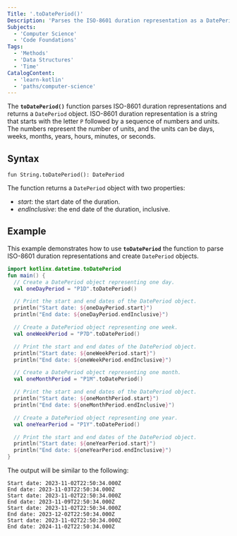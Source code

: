 ```yaml
---
Title: '.toDatePeriod()'
Description: 'Parses the ISO-8601 duration representation as a DatePeriod.'
Subjects:
  - 'Computer Science'
  - 'Code Foundations'
Tags:
  - 'Methods'
  - 'Data Structures'
  - 'Time'
CatalogContent:
  - 'learn-kotlin'
  - 'paths/computer-science'
---
```


The **`toDatePeriod()`** function parses ISO-8601 duration representations and returns a `DatePeriod` object. ISO-8601 duration representation is a string that starts with the letter `P` followed by a sequence of numbers and units. The numbers represent the number of units, and the units can be days, weeks, months, years, hours, minutes, or seconds.

## Syntax

```pseudo
fun String.toDatePeriod(): DatePeriod
```

The function returns a `DatePeriod` object with two properties:

- _start_: the start date of the duration.
- _endInclusive_: the end date of the duration, inclusive.

## Example

This example demonstrates how to use **`toDatePeriod`** the function to parse ISO-8601 duration representations and create `DatePeriod` objects.

```kotlin
import kotlinx.datetime.toDatePeriod
fun main() {
  // Create a DatePeriod object representing one day.
  val oneDayPeriod = "P1D".toDatePeriod()

  // Print the start and end dates of the DatePeriod object.
  println("Start date: ${oneDayPeriod.start}")
  println("End date: ${oneDayPeriod.endInclusive}")

  // Create a DatePeriod object representing one week.
  val oneWeekPeriod = "P7D".toDatePeriod()

  // Print the start and end dates of the DatePeriod object.
  println("Start date: ${oneWeekPeriod.start}")
  println("End date: ${oneWeekPeriod.endInclusive}")

  // Create a DatePeriod object representing one month.
  val oneMonthPeriod = "P1M".toDatePeriod()

  // Print the start and end dates of the DatePeriod object.
  println("Start date: ${oneMonthPeriod.start}")
  println("End date: ${oneMonthPeriod.endInclusive}")

  // Create a DatePeriod object representing one year.
  val oneYearPeriod = "P1Y".toDatePeriod()

  // Print the start and end dates of the DatePeriod object.
  println("Start date: ${oneYearPeriod.start}")
  println("End date: ${oneYearPeriod.endInclusive}")
}
```

The output will be similar to the following:

```shell
Start date: 2023-11-02T22:50:34.000Z
End date: 2023-11-03T22:50:34.000Z
Start date: 2023-11-02T22:50:34.000Z
End date: 2023-11-09T22:50:34.000Z
Start date: 2023-11-02T22:50:34.000Z
End date: 2023-12-02T22:50:34.000Z
Start date: 2023-11-02T22:50:34.000Z
End date: 2024-11-02T22:50:34.000Z
```
